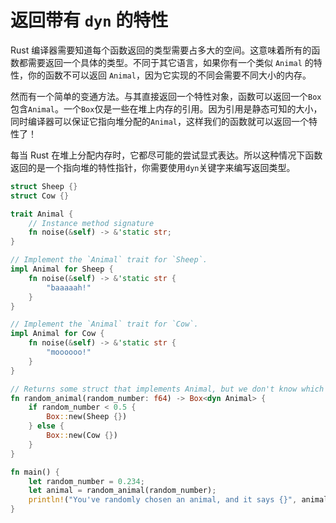 # 返回带有 `dyn` 的特性

Rust 编译器需要知道每个函数返回的类型需要占多大的空间。这意味着所有的函数都需要返回一个具体的类型。不同于其它语言，如果你有一个类似 `Animal` 的特性，你的函数不可以返回 `Animal`，因为它实现的不同会需要不同大小的内存。

然而有一个简单的变通方法。与其直接返回一个特性对象，函数可以返回一个`Box`包含`Animal`。一个`Box`仅是一些在堆上内存的引用。因为引用是静态可知的大小，同时编译器可以保证它指向堆分配的`Animal`，这样我们的函数就可以返回一个特性了！

每当 Rust 在堆上分配内存时，它都尽可能的尝试显式表达。所以这种情况下函数返回的是一个指向堆的特性指针，你需要使用`dyn`关键字来编写返回类型。

```rs
struct Sheep {}
struct Cow {}

trait Animal {
    // Instance method signature
    fn noise(&self) -> &'static str;
}

// Implement the `Animal` trait for `Sheep`.
impl Animal for Sheep {
    fn noise(&self) -> &'static str {
        "baaaaah!"
    }
}

// Implement the `Animal` trait for `Cow`.
impl Animal for Cow {
    fn noise(&self) -> &'static str {
        "moooooo!"
    }
}

// Returns some struct that implements Animal, but we don't know which one at compile time.
fn random_animal(random_number: f64) -> Box<dyn Animal> {
    if random_number < 0.5 {
        Box::new(Sheep {})
    } else {
        Box::new(Cow {})
    }
}

fn main() {
    let random_number = 0.234;
    let animal = random_animal(random_number);
    println!("You've randomly chosen an animal, and it says {}", animal.noise());
}
```
